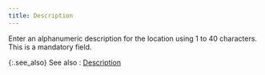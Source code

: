```yaml
---
title: Description
---
```



Enter an alphanumeric description for the location using 1 to 40 characters.  This is a mandatory field.


{:.see_also}
See also
: [Description]({{site.sc_baseurl}}/options/locations-and-sub-locations/location-details/general-information/description_location_profile.html)
